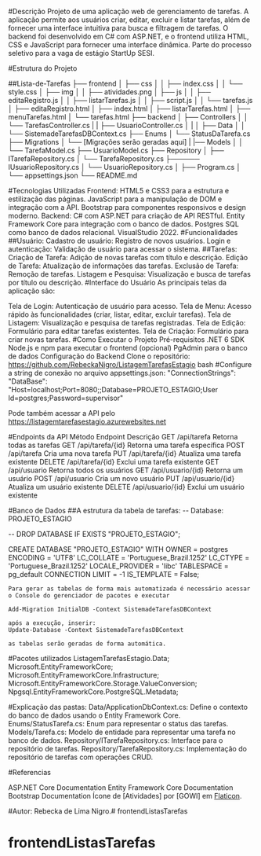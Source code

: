 #Descrição
Projeto de uma aplicação web de gerenciamento de tarefas. A aplicação permite aos usuários criar, editar, excluir e listar tarefas, além de fornecer uma interface intuitiva para busca e filtragem de tarefas. O backend foi desenvolvido em C# com ASP.NET, e o frontend utiliza HTML, CSS e JavaScript para fornecer uma interface dinâmica. Parte do processo seletivo para a vaga de estágio StartUp SESI.

#Estrutura do Projeto

##Lista-de-Tarefas
├── frontend
│   ├── css
│   │   ├── index.css
│   │   └── style.css
│   ├── img
│   │   ├── atividades.png
│   ├── js
│   │   ├── editaRegistro.js
│   │   ├── listarTarefas.js
│   │   ├── script.js
│   │   └── tarefas.js
│   ├── editaRegistro.html
│   ├── index.html
│   ├── listarTarefas.html
│   ├── menuTarefas.html
│   └── tarefas.html
├── backend
│   ├── Controllers
│   │   └── TarefasController.cs
|   |   ├── UsuarioController.cs
│   |
│   ├── Data
│   │   └── SistemadeTarefasDBContext.cs
├──     Enums
│   └── StatusDaTarefa.cs
├──  Migrations
│   └── [Migrações serão geradas aqui]
|   |── Models
│   │   └── TarefaModel.cs
        ├── UsuarioModel.cs
├──  Repository
│   ├── ITarefaRepository.cs
│   └── TarefaRepository.cs
├────── IUsuarioRepository.cs
│   └── UsuarioRepository.cs
│   ├── Program.cs
│   └── appsettings.json
└── README.md

#Tecnologias Utilizadas
Frontend:
HTML5 e CSS3 para a estrutura e estilização das páginas.
JavaScript para a manipulação de DOM e integração com a API.
Bootstrap para componentes responsivos e design moderno.
Backend:
C# com ASP.NET para criação de API RESTful.
Entity Framework Core para integração com o banco de dados.
Postgres SQL como banco de dados relacional.
VisualStudio 2022.
#Funcionalidades
##Usuário:
Cadastro de usuário: Registro de novos usuários.
Login e autenticação: Validação de usuário para acessar o sistema.
##Tarefas:
Criação de Tarefa: Adição de novas tarefas com título e descrição.
Edição de Tarefa: Atualização de informações das tarefas.
Exclusão de Tarefa: Remoção de tarefas.
Listagem e Pesquisa: Visualização e busca de tarefas por título ou descrição.
#Interface do Usuário
As principais telas da aplicação são:

Tela de Login: Autenticação de usuário para acesso.
Tela de Menu: Acesso rápido às funcionalidades (criar, listar, editar, excluir tarefas).
Tela de Listagem: Visualização e pesquisa de tarefas registradas.
Tela de Edição: Formulário para editar tarefas existentes.
Tela de Criação: Formulário para criar novas tarefas.
#Como Executar o Projeto
Pré-requisitos
.NET 6 SDK 
Node.js e npm para executar o frontend (opcional)
PgAdmin para o banco de dados
Configuração do Backend
Clone o repositório:
https://github.com/RebeckaNigro/ListagemTarefasEstagio
bash
#Configure a string de conexão no arquivo appsettings.json:
 "ConnectionStrings": 
   "DataBase": "Host=localhost;Port=8080;;Database=PROJETO_ESTAGIO;User Id=postgres;Password=supervisor"

Pode também acessar a API pelo https://listagemtarefasestagio.azurewebsites.net

#Endpoints da API
Método	Endpoint	Descrição
GET	/api/tarefa	Retorna todas as tarefas
GET	/api/tarefa/{id}	Retorna uma tarefa específica
POST	/api/tarefa	Cria uma nova tarefa
PUT	/api/tarefa/{id}	Atualiza uma tarefa existente
DELETE	/api/tarefa/{id}	Exclui uma tarefa existente
GET	/api/usuario	Retorna todos os usuários
GET	/api/usuario/{id}	Retorna um usuário
POST	/api/usuario	Cria um novo usuário
PUT	/api/usuario/{id}	Atualiza um usuário existente
DELETE	/api/usuario/{id}	Exclui um usuário existente

#Banco de Dados
##A estrutura da tabela de tarefas:
-- Database: PROJETO_ESTAGIO

-- DROP DATABASE IF EXISTS "PROJETO_ESTAGIO";

CREATE DATABASE "PROJETO_ESTAGIO"
    WITH
    OWNER = postgres
    ENCODING = 'UTF8'
    LC_COLLATE = 'Portuguese_Brazil.1252'
    LC_CTYPE = 'Portuguese_Brazil.1252'
    LOCALE_PROVIDER = 'libc'
    TABLESPACE = pg_default
    CONNECTION LIMIT = -1
    IS_TEMPLATE = False;

    Para gerar as tabelas de forma mais automatizada é necessário acessar o Console do gerenciador de pacotes e executar 

    Add-Migration InitialDB -Context SistemadeTarefasDBContext
    
    após a execução, inserir:
    Update-Database -Context SistemadeTarefasDBContext

    as tabelas serão geradas de forma automática.

#Pacotes utilizados 
ListagemTarefasEstagio.Data;
Microsoft.EntityFrameworkCore;
Microsoft.EntityFrameworkCore.Infrastructure;
Microsoft.EntityFrameworkCore.Storage.ValueConversion;
Npgsql.EntityFrameworkCore.PostgreSQL.Metadata;

#Explicação das pastas:
Data/ApplicationDbContext.cs: Define o contexto do banco de dados usando o Entity Framework Core.
Enums/StatusTarefa.cs: Enum para representar o status das tarefas.
Models/Tarefa.cs: Modelo de entidade para representar uma tarefa no banco de dados.
Repository/ITarefaRepository.cs: Interface para o repositório de tarefas.
Repository/TarefaRepository.cs: Implementação do repositório de tarefas com operações CRUD.

#Referencias 

ASP.NET Core Documentation
Entity Framework Core Documentation
Bootstrap Documentation
Ícone de [Atividades] por [GOWI] em [Flaticon](https://www.flaticon.com/br/icone-gratis/atividades_2686222).


#Autor: Rebecka de Lima Nigro.# frontendListasTarefas
# frontendListasTarefas
